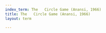 ```yaml
---
index_term: The   Circle Game (Anansi, 1966)
title: The   Circle Game (Anansi, 1966)
layout: term

---
```


